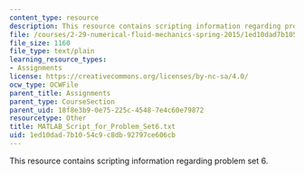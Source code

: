 ```yaml
---
content_type: resource
description: This resource contains scripting information regarding problem set 6.
file: /courses/2-29-numerical-fluid-mechanics-spring-2015/1ed10dad7b1054c9c8db92797ce606cb_MATLAB_Script_for_Problem_Set6.txt
file_size: 1160
file_type: text/plain
learning_resource_types:
- Assignments
license: https://creativecommons.org/licenses/by-nc-sa/4.0/
ocw_type: OCWFile
parent_title: Assignments
parent_type: CourseSection
parent_uid: 18f8e3b9-0e75-225c-4548-7e4c60e79872
resourcetype: Other
title: MATLAB_Script_for_Problem_Set6.txt
uid: 1ed10dad-7b10-54c9-c8db-92797ce606cb
---
```

This resource contains scripting information regarding problem set 6.